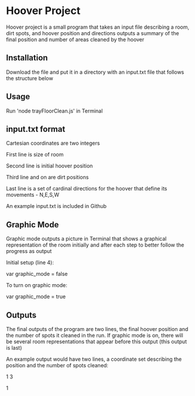 # Hoover Project

Hoover project is a small program that takes an input file describing a room, dirt spots, and hoover position and directions outputs a summary of the final position and number of areas cleaned by the hoover 

## Installation

Download the file and put it in a directory with an input.txt file that follows the structure below

## Usage

Run 'node trayFloorClean.js' in Terminal

## input.txt format

Cartesian coordinates are two integers

First line is size of room

Second line is initial hoover position

Third line and on are dirt positions

Last line is a set of cardinal directions for the hoover that define its movements - N,E,S,W

An example input.txt is included in Github

## Graphic Mode

Graphic mode outputs a picture in Terminal that shows a graphical representation of the room initially and after each step to better follow the progress as output 

Initial setup (line 4):

var graphic_mode = false

To turn on graphic mode:

var graphic_mode = true

## Outputs

The final outputs of the program are two lines, the final hoover position and the number of spots it cleaned in the run. If graphic mode is on, there will be several room representations that appear before this output (this output is last)

An example output would have two lines, a coordinate set describing the position and the number of spots cleaned:

1 3

1
